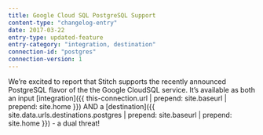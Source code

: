 ```yaml
---
title: Google Cloud SQL PostgreSQL Support
content-type: "changelog-entry"
date: 2017-03-22
entry-type: updated-feature
entry-category: "integration, destination"
connection-id: "postgres"
connection-version: 1
---
```


We’re excited to report that Stitch supports the recently announced PostgreSQL flavor of the the Google CloudSQL service. It’s available as both an input [integration]({{ this-connection.url | prepend: site.baseurl | prepend: site.home }}) AND a [destination]({{ site.data.urls.destinations.postgres | prepend: site.baseurl | prepend: site.home }}) - a dual threat!
